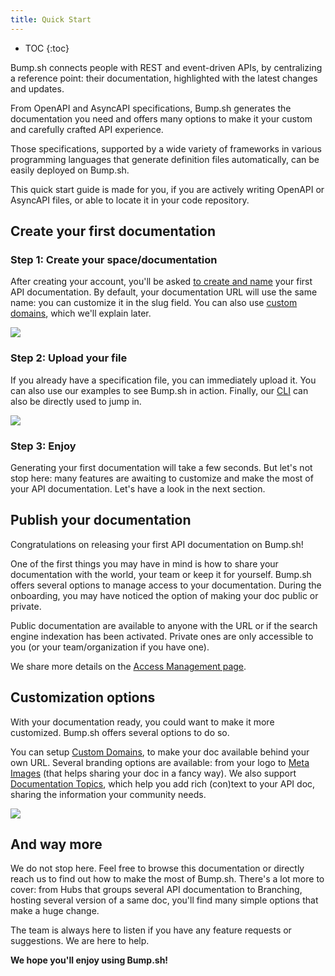 ```yaml
---
title: Quick Start
---
```


- TOC
{:toc}

Bump.sh connects people with REST and event-driven APIs, by centralizing a reference point: their documentation, highlighted with the latest changes and updates.

From OpenAPI and AsyncAPI specifications, Bump.sh generates the documentation you need and offers many options to make it your custom and carefully crafted API experience.

Those specifications, supported by a wide variety of frameworks in various programming languages that generate definition files automatically, can be easily deployed on Bump.sh.

This quick start guide is made for you, if you are actively writing OpenAPI or AsyncAPI files, or able to locate it in your code repository.

## Create your first documentation

### Step 1: Create your space/documentation

After creating your account, you'll be asked [to create and name](https://bump.sh/docs/new?utm_source=bump&utm_medium=content_hub&utm_campaign=getting_started) your first API documentation.
By default, your documentation URL will use the same name: you can customize it in the slug field. You can also use [custom domains](/help/custom-domains), which we'll explain later.

![](/images/help/doc-creation.png)

### Step 2: Upload your file

If you already have a specification file, you can immediately upload it.
You can also use our examples to see Bump.sh in action. Finally, our [CLI](/help/bump-cli) can also be directly used to jump in.

![](/images/help/upload-spec-file.png)

### Step 3: Enjoy

Generating your first documentation will take a few seconds. But let's not stop here: many features are awaiting to customize and make the most of your API documentation. Let's have a look in the next section.


## Publish your documentation

Congratulations on releasing your first API documentation on Bump.sh!

One of the first things you may have in mind is how to share your documentation with the world, your team or keep it for yourself.
Bump.sh offers several options to manage access to your documentation.
During the onboarding, you may have noticed the option of making your doc public or private.

Public documentation are available to anyone with the URL or if the search engine indexation has been activated.
Private ones are only accessible to you (or your team/organization if you have one).

We share more details on the [Access Management page](/help/access-management).

## Customization options

With your documentation ready, you could want to make it more customized. Bump.sh offers several options to do so.

You can setup [Custom Domains](/help/custom-domains), to make your doc available behind your own URL.
Several branding options are available: from your logo to [Meta Images](/help/meta-images) (that helps sharing your doc in a fancy way).
We also support [Documentation Topics](/help/enhance-documentation-content/topics/), which help you add rich (con)text to your API doc, sharing the information your community needs.

![](/images/help/meta-image-2.png)

## And way more

We do not stop here. Feel free to browse this documentation or directly reach us to find out how to make the most of Bump.sh.
There's a lot more to cover: from Hubs that groups several API documentation to Branching, hosting several version of a same doc, you'll find many simple options that make a huge change.

The team is always here to listen if you have any feature requests or suggestions. We are here to help.

**We hope you'll enjoy using Bump.sh!**
